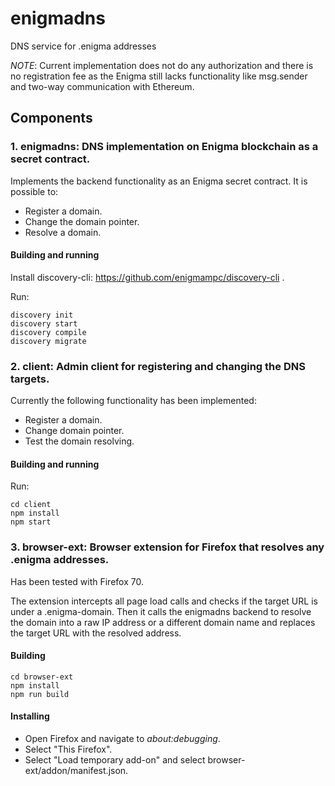 # enigmadns
DNS service for .enigma addresses

*NOTE*: Current implementation does not do any authorization and there is no registration fee as the Enigma still lacks functionality like msg.sender and two-way communication with Ethereum.

## Components
### 1. enigmadns: DNS implementation on Enigma blockchain as a secret contract.
Implements the backend functionality as an Enigma secret contract. It is possible to:
- Register a domain.
- Change the domain pointer.
- Resolve a domain.

#### Building and running

Install discovery-cli: https://github.com/enigmampc/discovery-cli .

Run:
```
discovery init
discovery start
discovery compile
discovery migrate
```

### 2. client: Admin client for registering and changing the DNS targets.

Currently the following functionality has been implemented:
- Register a domain.
- Change domain pointer.
- Test the domain resolving.

#### Building and running

Run:
```
cd client
npm install
npm start
```

### 3. browser-ext: Browser extension for Firefox that resolves any .enigma addresses.

Has been tested with Firefox 70.

The extension intercepts all page load calls and checks if the target URL is under a .enigma-domain. Then it calls the enigmadns backend to resolve the domain into a raw IP address or a different domain name and replaces the target URL with the resolved address.

#### Building
```
cd browser-ext
npm install
npm run build
```
#### Installing
- Open Firefox and navigate to _about:debugging_.
- Select "This Firefox".
- Select "Load temporary add-on" and select browser-ext/addon/manifest.json.
